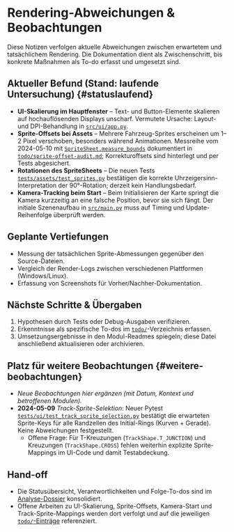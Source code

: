 # Rendering-Abweichungen & Beobachtungen

Diese Notizen verfolgen aktuelle Abweichungen zwischen erwartetem und tatsächlichem Rendering. Die Dokumentation dient als Zwischenschritt, bis konkrete Maßnahmen als To-do erfasst und umgesetzt sind.

## Aktueller Befund (Stand: laufende Untersuchung) {#statuslaufend}
- **UI-Skalierung im Hauptfenster** – Text- und Button-Elemente skalieren auf hochauflösenden Displays unscharf. Vermutete Ursache: Layout- und DPI-Behandlung in [`src/ui/app.py`](../src/ui/app.py).
- **Sprite-Offsets bei Assets** – Mehrere Fahrzeug-Sprites erscheinen um 1–2 Pixel verschoben, besonders während Animationen. Messreihe vom 2024-05-10 mit [`SpriteSheet.measure_bounds`](../src/assets/sprites.py) dokumentiert in [`todo/sprite-offset-audit.md`](../todo/sprite-offset-audit.md); Korrekturoffsets sind hinterlegt und per Tests abgesichert.
- **Rotationen des SpriteSheets** – Die neuen Tests [`tests/assets/test_sprites.py`](../tests/assets/test_sprites.py) bestätigen die korrekte Uhrzeigersinn-Interpretation der 90°-Rotation; derzeit kein Handlungsbedarf.
- **Kamera-Tracking beim Start** – Beim Initialisieren der Karte springt die Kamera kurzzeitig an eine falsche Position, bevor sie sich fängt. Der initiale Szenenaufbau in [`src/main.py`](../src/main.py) muss auf Timing und Update-Reihenfolge überprüft werden.

## Geplante Vertiefungen
- Messung der tatsächlichen Sprite-Abmessungen gegenüber den Source-Dateien.
- Vergleich der Render-Logs zwischen verschiedenen Plattformen (Windows/Linux).
- Erfassung von Screenshots für Vorher/Nachher-Dokumentation.

## Nächste Schritte & Übergaben
1. Hypothesen durch Tests oder Debug-Ausgaben verifizieren.
2. Erkenntnisse als spezifische To-dos im [`todo/`](../todo/README.md)-Verzeichnis erfassen.
3. Umsetzungsergebnisse in den Modul-Readmes spiegeln; diese Datei anschließend aktualisieren oder archivieren.

## Platz für weitere Beobachtungen {#weitere-beobachtungen}
- _Neue Beobachtungen hier ergänzen (mit Datum, Kontext und betroffenen Modulen)._
- **2024-05-09** _Track-Sprite-Selektion_: Neuer Pytest
  [`tests/ui/test_track_sprite_selection.py`](../tests/ui/test_track_sprite_selection.py) bestätigt die
  erwarteten Sprite-Keys für alle Randzellen des Initial-Rings (Kurven + Gerade). Keine Abweichungen
  festgestellt.
  - Offene Frage: Für T-Kreuzungen (`TrackShape.T_JUNCTION`) und Kreuzungen (`TrackShape.CROSS`) fehlen
    weiterhin explizite Sprite-Mappings im UI-Code und damit Testabdeckung.

## Hand-off
- Die Statusübersicht, Verantwortlichkeiten und Folge-To-dos sind im [Analyse-Dossier](./analysis-plan.md) konsolidiert.
- Offene Arbeiten zu UI-Skalierung, Sprite-Offsets, Kamera-Start und Track-Sprite-Mappings werden dort verfolgt und auf die jeweiligen [`todo/`-Einträge](../todo/README.md) referenziert.

